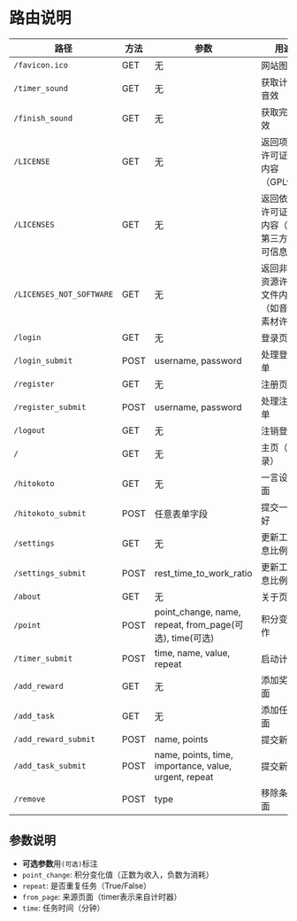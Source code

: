 # 路由说明

| 路径 | 方法 | 参数 | 用途 |
|------|------|------|-----|
| `/favicon.ico` | GET | 无 | 网站图标 |
| `/timer_sound` | GET | 无 | 获取计时器音效 |
| `/finish_sound` | GET | 无 | 获取完成音效 |
| `/LICENSE` | GET | 无 | 返回项目主许可证文件内容（GPLv3） |
| `/LICENSES` | GET | 无 | 返回依赖库许可证文件内容（汇总第三方库许可信息） |
| `/LICENSES_NOT_SOFTWARE` | GET | 无 | 返回非软件资源许可证文件内容（如音效等素材许可） |
| `/login` | GET | 无 | 登录页面 |
| `/login_submit` | POST | username, password | 处理登录表单 |
| `/register` | GET | 无 | 注册页面 |
| `/register_submit` | POST | username, password | 处理注册表单 |
| `/logout` | GET | 无 | 注销登录 |
| `/` | GET | 无 | 主页（需登录） |
| `/hitokoto` | GET | 无 | 一言设置页面 |
| `/hitokoto_submit` | POST | 任意表单字段 | 提交一言偏好 |
| `/settings` | GET | 无 | 更新工作休息比例页面 |
| `/settings_submit` | POST | rest_time_to_work_ratio | 更新工作休息比例 |
| `/about` | GET | 无 | 关于页面 |
| `/point` | POST | point_change, name, repeat, from_page(可选), time(可选) | 积分变更操作 |
| `/timer_submit` | POST | time, name, value, repeat | 启动计时器 |
| `/add_reward` | GET | 无 | 添加奖励页面 |
| `/add_task` | GET | 无 | 添加任务页面 |
| `/add_reward_submit` | POST | name, points | 提交新奖励 |
| `/add_task_submit` | POST | name, points, time, importance, value, urgent, repeat | 提交新任务 |
| `/remove` | POST | type | 移除条目页面 |

## 参数说明
- **可选参数**用`(可选)`标注
- `point_change`: 积分变化值（正数为收入，负数为消耗）
- `repeat`: 是否重复任务（True/False）
- `from_page`: 来源页面（timer表示来自计时器）
- `time`: 任务时间（分钟）
